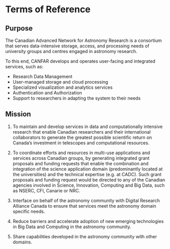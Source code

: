 # Terms of Reference

## Purpose

The Canadian Advanced Network for Astronomy Research is a consortium that serves data-intensive storage, access, and processing needs of university groups and centres engaged in astronomy research.

To this end, CANFAR develops and operates user-facing and integrated services, such as:

  - Research Data Management
  - User-managed storage and cloud processing
  - Specialized visualization and analytics services
  - Authentication and Authorization
  - Support to researchers in adapting the system to their needs

## Mission

1. To maintain and develop services in data and computationally intensive research that enable Canadian researchers and their international collaborators to generate the greatest possible scientific return on Canada’s investment in telescopes and computational resources.

2. To coordinate efforts and resources in multi-use applications and services across Canadian groups, by generating integrated grant proposals and funding requests that enable the combination and integration of the science application domain (predominantly located at the universities) and the technical expertise (e.g. at CADC). Such grant proposals and funding request would be directed to any of the Canadian agencies involved in Science, Innovation, Computing and Big Data, such as NSERC, CFI, Canarie or NRC.

3. Interface on behalf of the astronomy community with Digital Research Alliance Canada to ensure that services meet the astronomy domain specific needs.

4. Reduce barriers and accelerate adoption of new emerging technologies in Big Data and Computing in the astronomy community.

5. Share capabilities developed in the astronomy community with other domains.
